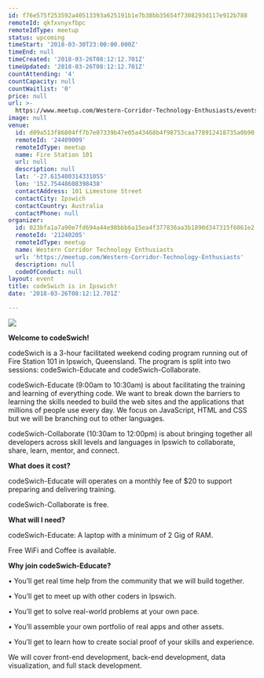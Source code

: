 ```yaml
---
id: f76e575f253592a40513393a625191b1e7b38bb35654f7308293d117e912b788
remoteId: qkfxvnyxfbpc
remoteIdType: meetup
status: upcoming
timeStart: '2018-03-30T23:00:00.000Z'
timeEnd: null
timeCreated: '2018-03-26T08:12:12.701Z'
timeUpdated: '2018-03-26T08:12:12.701Z'
countAttending: '4'
countCapacity: null
countWaitlist: '0'
price: null
url: >-
  https://www.meetup.com/Western-Corridor-Technology-Enthusiasts/events/249077910/
image: null
venue:
  id: d09a513f86804ff7b7e07339b47e05a43468b4f98753caa778912418735a0b90
  remoteId: '24409009'
  remoteIdType: meetup
  name: Fire Station 101
  url: null
  description: null
  lat: '-27.615400314331055'
  lon: '152.75448608398438'
  contactAddress: 101 Limestone Street
  contactCity: Ipswich
  contactCountry: Australia
  contactPhone: null
organizer:
  id: 023bfa1a7a90e7fd694a44e98bbb6a15ea4f377836aa3b1890d347315f6061e2
  remoteId: '21240205'
  remoteIdType: meetup
  name: Western Corridor Technology Enthusiasts
  url: 'https://meetup.com/Western-Corridor-Technology-Enthusiasts'
  description: null
  codeOfConduct: null
layout: event
title: codeSwich is in Ipswich!
date: '2018-03-26T08:12:12.701Z'

---
```

<p><img src="http://photos2.meetupstatic.com/photos/event/2/0/a/e/600_456248366.jpeg" /></p> <p><b>Welcome to codeSwich! </b></p> <p>codeSwich is a 3-hour facilitated weekend coding program running out of Fire Station 101 in Ipswich, Queensland. The program is split into two sessions: codeSwich-Educate and codeSwich-Collaborate.</p> <p>codeSwich-Educate (9:00am to 10:30am) is about facilitating the training and learning of everything code. We want to break down the barriers to learning the skills needed to build the web sites and the applications that millions of people use every day. We focus on JavaScript, HTML and CSS but we will be branching out to other languages.</p> <p>codeSwich-Collaborate (10:30am to 12:00pm) is about bringing together all developers across skill levels and languages in Ipswich to collaborate, share, learn, mentor, and connect.</p> <p><b>What does it cost? </b></p> <p>codeSwich-Educate will operates on a monthly fee of $20 to support preparing and delivering training.</p> <p>codeSwich-Collaborate is free.</p> <p><b>What will I need?</b></p> <p>codeSwich-Educate: A laptop with a minimum of 2 Gig of RAM.</p> <p>Free WiFi and Coffee is available.</p> <p><b>Why join codeSwich-Educate?</b></p> <p>• You’ll get real time help from the community that we will build together.</p> <p>• You’ll get to meet up with other coders in Ipswich.</p> <p>• You’ll get to solve real-world problems at your own pace.</p> <p>• You’ll assemble your own portfolio of real apps and other assets.</p> <p>• You’ll get to learn how to create social proof of your skills and experience.</p> <p>We will cover front-end development, back-end development, data visualization, and full stack development.</p>
